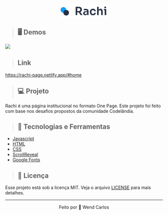 <h1 align="center"> 
    <img align="center" src="./assets/logo.svg" width="150px">
</h1>

> ## 🖥️ Demos
<img src="./assets/Rachi.gif">

> ## Link
<a href="https://rachi-page.netlify.app/#home" target="_blank">https://rachi-page.netlify.app/#home</a>

> ## 💻 Projeto
Rachi é uma página institucional no formato One Page. Este projeto foi feito com base nos desafios propostos da comunidade Codelândia.

> ## 🚀 Tecnologias e Ferramentas
* [Javascript](https://developer.mozilla.org/pt-BR/docs/Web/JavaScript)
* [HTML](https://developer.mozilla.org/pt-BR/docs/Web/HTML)
* [CSS](https://developer.mozilla.org/pt-BR/docs/Web/CSS)
* [ScrollReveal](https://scrollrevealjs.org/)
* [Google Fonts](https://fonts.google.com/)

> ## 📝 Licença
Esse projeto está sob a licença MIT. Veja o arquivo [LICENSE](https://github.com/W-Carlos/Rachi/blob/master/LICENSE) para mais detalhes.

---
<p align="center">Feito por 👋 Wend Carlos</p>
 
